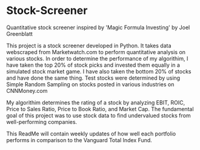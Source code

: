 # Stock-Screener
Quantitative stock screener inspired by 'Magic Formula Investing' by Joel Greenblatt

This project is a stock screener developed in Python. It takes data webscraped from Marketwatch.com to perform quantitative analysis on various stocks. In order to determine the performance of my algorithim, I have taken the top 20% of stock picks and invested them equally in a simulated stock market game. I have also taken the bottom 20% of stocks and have done the same thing. Test stocks were determined by using Simple Random Sampling on stocks posted in various industries on CNNMoney.com


My algorithim determines the rating of a stock by analyzing EBIT, ROIC, Price to Sales Ratio, Price to Book Ratio, and Market Cap. The fundamental goal of this project was to use stock data to find undervalued stocks from well-performing companies.

This ReadMe will contain weekly updates of how well each portfolio performs in comparison to the Vanguard Total Index Fund.
